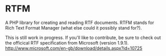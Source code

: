 RTFM
====

A PHP library for creating and reading RTF documents. RTFM stands for Rich Text Format Manager (what else could it
possibly stand for?).

This is still work in progress. If you'll like to contribute, be sure to check out the officical RTF specification from
Microsoft (version 1.9.1). http://www.microsoft.com/en-gb/download/details.aspx?id=10725

